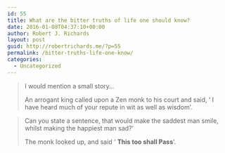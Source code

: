 ```yaml
---
id: 55
title: What are the bitter truths of life one should know?
date: 2016-01-08T04:37:10+00:00
author: Robert J. Richards
layout: post
guid: http://robertrichards.me/?p=55
permalink: /bitter-truths-life-one-know/
categories:
  - Uncategorized
---
```

> I would mention a small story&#8230;
> 
> An arrogant king called upon a Zen monk to his court and said, &#8216; I have heard much of your repute in wit as well as wisdom&#8217;.
  
> Can you state a sentence, that would make the saddest man smile, whilst making the happiest man sad?&#8217;
> 
> The monk looked up, and said &#8216; **This too shall Pass**&#8216;.